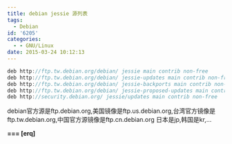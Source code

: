 ```yaml
---
title: debian jessie 源列表
tags:
  - Debian
id: '6205'
categories:
  - - GNU/Linux
date: 2015-03-24 10:12:13
---
```



<!-- more -->
```js
deb http://ftp.tw.debian.org/debian/ jessie main contrib non-free 
deb http://ftp.tw.debian.org/debian/ jessie-updates main contrib non-free 
deb http://ftp.tw.debian.org/debian/ jessie-backports main contrib non-free 
deb http://ftp.tw.debian.org/debian/ jessie-proposed-updates main contrib non-free 
deb http://security.debian.org/ jessie/updates main contrib non-free 
```

debian官方源是ftp.debian.org,美国镜像是ftp.us.debian.org,台湾官方镜像是ftp.tw.debian.org,中国官方源镜像是ftp.cn.debian.org
日本是jp,韩国是kr,...

**\===
\[erq\]**
